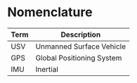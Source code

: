 # Nomenclature

| Term | Description               |
| ---- | ------------------------- |
| USV  | Unmanned Surface Vehicle  |
| GPS  | Global Positioning System |
| IMU  | Inertial                  |
